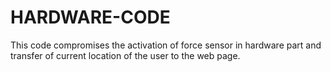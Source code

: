 # HARDWARE-CODE
This code compromises the activation of force sensor in hardware part and transfer of current location of the user to the web page.
